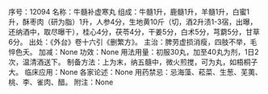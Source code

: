序号：12094
名称：牛髓补虚寒丸
组成：牛髓1升，鹿髓1升，羊髓1升，白蜜1升，酥枣肉（研为脂）1升，人参4分，生地黄10斤（切，酒2升渍1-3宿，出曝，还纳酒中，取尽曝干），桂心4分，茯苓4分，干姜5分，白术5分，芎藭5分，甘草6分。
出处：《外台》卷十六引《删繁方》。
主治：脾劳虚损消瘦，四肢不举，毛悴色夭。
加减：None
功效：None
用法用量：初服30丸，加至40丸为剂，1日2次，温清酒送下。
制备方法：上为末，纳五髓中，微火煎搅，可为丸，如梧桐子大。
临床应用：None
各家论述：None
用药禁忌：忌海藻、菘菜、生葱、芜荑、桃、李、雀肉、醋。
附注：None
